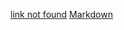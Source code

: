 [link not found](https://www.google.com/doesntexist)
[Markdown](https://es.wikipedia.org/wiki/Markdown)